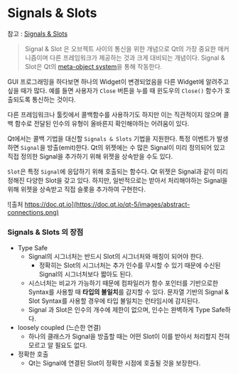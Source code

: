 # Signals & Slots

참고 : [Signals & Slots](https://doc.qt.io/qt-5/signalsandslots.html)

> Signal & Slot 은 오브젝트 사이의 통신을 위한 개념으로 Qt의 가장 중요한 매커니즘이며 다른 프레임워크가 제공하는 것과 크게 대비되는 개념이다. Signal & Slot은 Qt의 [meta-object system](https://doc.qt.io/qt-5/metaobjects.html)을 통해 작동한다.



GUI 프로그래밍을 하다보면 하나의 Widget이 변경되었음을 다른 Widget에 알려주고 싶을 때가 많다. 예를 들면 사용자가 `Close` 버튼을 누를 때 윈도우의 `Close()` 함수가 호출되도록 통신하는 것이다.



다른 프레임워크나 툴킷에서 콜백함수를 사용하기도 하지만 이는 직관적이지 않으며 콜백 함수로 전달된 인수의 유형이 올바른지 확인해야하는 어려움이 있다.



Qt에서는 콜백 기법을 대신할 `Signals & Slots` 기법을 지원한다. 특정 이벤트가 발생하면 `Signal`을 방출(emit)한다. Qt의 위젯에는 수 많은 Signal이 미리 정의되어 있고 직접 정의한 Signal을 추가하기 위해 위젯을 상속받을 수도 있다.

`Slot`은 특정 `Signal`에 응답하기 위해 호출되는 함수다. Qt 위젯은 Signal과 같이 미리 정해진 다양한 Slot을 갖고 있다. 하지만, 일반적으로는 받아서 처리해야하는 Signal을 위해 위젯을 상속받고 직접 슬롯을 추가하여 구현한다.



![출처 https://doc.qt.io](https://doc.qt.io/qt-5/images/abstract-connections.png)





### Signals & Slots 의 장점

- Type Safe
  - Signal의 시그너처는 반드시 Slot의 시그너처와 매칭이 되어야 한다.
    - 정확히는 Slot의 시그너처는 추가 인수를 무시할 수 있기 때문에 수신된 Signal의 시그너처보다 짧아도 된다.
  - 시스너처는 비교가 가능하기 때문에 컴파일러가 함수 포인터를 기반으로한 Syntax를 사용할 때 **타입의 불일치**를 감지할 수 있다. 문자열 기반의 Signal & Slot Syntax를 사용할 경우에 타입 불일치는 런타임시에 감지된다.
  - Signal 과 Slot은 인수의 개수에 제한이 없으며, 인수는 완벽하게 Type Safe하다.
- loosely coupled (느슨한 연결)
  - 하나의 클래스가 Signal을 방출할 때는 어떤 Slot이 이를 받아서 처리할지 전혀 모르고 알 필요도 없다.
- 정확한 호출
  - Qt는 Signal에 연결된 Slot이 정확한 시점에 호출될 것을 보장한다.



